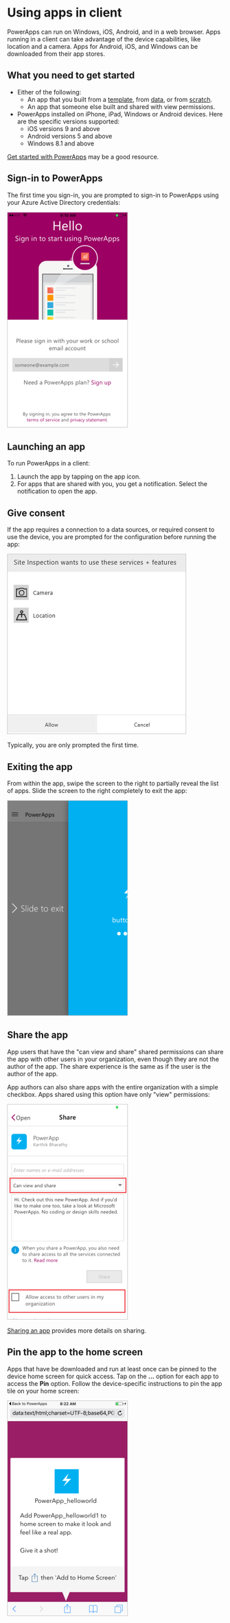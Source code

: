 <properties
    pageTitle="Run apps in PowerApps client | Microsoft PowerApps"
    description="Walkthrough of how to run apps in the PowerApps client"
    services=""
    suite="powerapps"
    documentationCenter="na"
    authors="karthik-1"
    manager="erikre"
    editor=""
    tags=""
 />
<tags
    ms.service="powerapps"
    ms.devlang="na"
    ms.topic="article"
    ms.tgt_pltfrm="na"
    ms.workload="na"
    ms.date="04/18/2016"
    ms.author="karthikb"/>

# Using apps in client #
PowerApps can run on Windows, iOS, Android, and in a web browser. Apps running in a client can take advantage of the device capabilities, like location and a camera. Apps for Android, iOS, and Windows can be downloaded from their app stores. 

## What you need to get started ##
- Either of the following:
	- An app that you built from a [template](get-started-test-drive.md), from [data](get-started-create-from-data.md), or from [scratch](get-started-create-from-blank.md).
	- An app that someone else built and shared with view permissions.
- PowerApps installed on iPhone, iPad, Windows or Android devices. Here are the specific versions supported:  
	- iOS versions 9 and above
	- Android versions 5 and above
	- Windows 8.1 and above

[Get started with PowerApps](getting-started.md) may be a good resource.

## Sign-in to PowerApps ##
The first time you sign-in, you are prompted to sign-in to PowerApps using your Azure Active Directory credentials:  

![Login user](./media/run-app-client/run-client-login.png)


## Launching an app ##
To run PowerApps in a client:

1. Launch the app by tapping on the app icon.
2. For apps that are shared with you, you get a notification. Select the notification to open the app.


## Give consent ##
If the app requires a connection to a data sources, or required consent to use the device, you are prompted for the configuration before running the app:  

![Connection](./media/run-app-client/app-connection.png)

Typically, you are only prompted the first time.

## Exiting the app ##
From within the app, swipe the screen to the right to partially reveal the list of apps. Slide the screen to the right completely to exit the app:  

![exit app](./media/run-app-client/run-client-exit.png)


## Share the app ##
App users that have the "can view and share" shared permissions can share the app with other users in your organization, even though they are not the author of the app. The share experience is the same as if the user is the author of the app. 

App authors can also share apps with the entire organization with a simple checkbox. Apps shared using this option have only "view" permissions:  

![reshare app](./media/run-app-client/run-client-reshare.png)

[Sharing an app](share-app.md) provides more details on sharing.


## Pin the app to the home screen ##
Apps that have be downloaded and run at least once can be pinned to the device home screen for quick access. Tap on the **...** option for each app to access the **Pin** option. Follow the device-specific instructions to pin the app tile on your home screen:  

![pin app](./media/run-app-client/run-client-pin.png)
